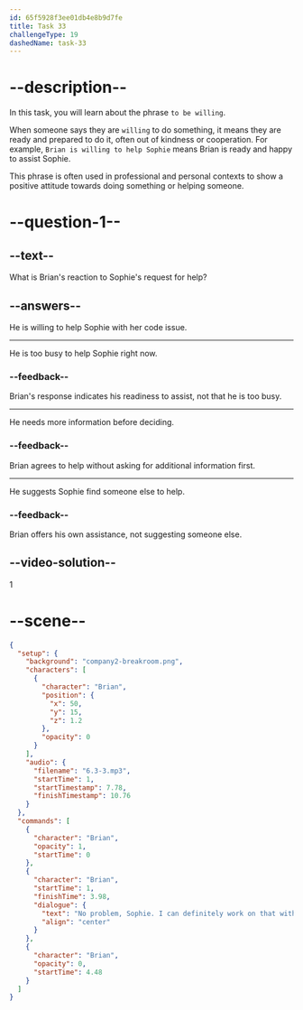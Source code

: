 ```yaml
---
id: 65f5928f3ee01db4e8b9d7fe
title: Task 33
challengeType: 19
dashedName: task-33
---
```


<!-- (Audio) Brian: No problem, Sophie. I can definitely work on that with you. -->

# --description--

In this task, you will learn about the phrase `to be willing`.

When someone says they are `willing` to do something, it means they are ready and prepared to do it, often out of kindness or cooperation. For example, `Brian is willing to help Sophie` means Brian is ready and happy to assist Sophie.

This phrase is often used in professional and personal contexts to show a positive attitude towards doing something or helping someone.

# --question-1--

## --text--

What is Brian's reaction to Sophie's request for help?

## --answers--

He is willing to help Sophie with her code issue.

---

He is too busy to help Sophie right now.

### --feedback--

Brian's response indicates his readiness to assist, not that he is too busy.

---

He needs more information before deciding.

### --feedback--

Brian agrees to help without asking for additional information first.

---

He suggests Sophie find someone else to help.

### --feedback--

Brian offers his own assistance, not suggesting someone else.

## --video-solution--

1

# --scene--

```json
{
  "setup": {
    "background": "company2-breakroom.png",
    "characters": [
      {
        "character": "Brian",
        "position": {
          "x": 50,
          "y": 15,
          "z": 1.2
        },
        "opacity": 0
      }
    ],
    "audio": {
      "filename": "6.3-3.mp3",
      "startTime": 1,
      "startTimestamp": 7.78,
      "finishTimestamp": 10.76
    }
  },
  "commands": [
    {
      "character": "Brian",
      "opacity": 1,
      "startTime": 0
    },
    {
      "character": "Brian",
      "startTime": 1,
      "finishTime": 3.98,
      "dialogue": {
        "text": "No problem, Sophie. I can definitely work on that with you.",
        "align": "center"
      }
    },
    {
      "character": "Brian",
      "opacity": 0,
      "startTime": 4.48
    }
  ]
}
```
